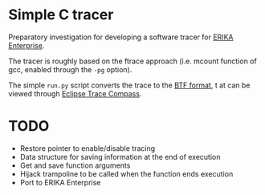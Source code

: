 Simple C tracer
===============

Preparatory investigation for developing a software tracer
for [ERIKA Enterprise](http://www.erika-enterprise.com).

The tracer is roughly based on the ftrace approach (i.e. mcount function of
gcc, enabled through the `-pg` option).

The simple `run.py` script converts the trace to the
[BTF format](https://www.eclipse.org/app4mc/docu/standards/TA_BTF_Specification_2.1.5.pdf),
t
at can be viewed through [Eclipse Trace Compass](https://www.eclipse.org/tracecompass/).

TODO
====
* Restore pointer to enable/disable tracing
* Data structure for saving information at the end of execution
* Get and save function arguments
* Hijack trampoline to be called when the function ends execution
* Port to ERIKA Enterprise
